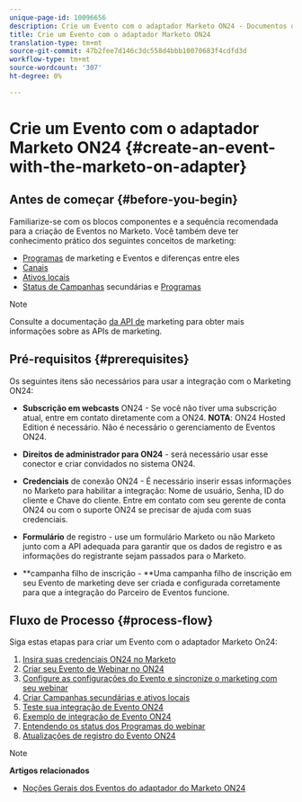 ```yaml
---
unique-page-id: 10096656
description: Crie um Evento com o adaptador Marketo ON24 - Documentos do Marketing Cloud - Documentação do produto
title: Crie um Evento com o adaptador Marketo ON24
translation-type: tm+mt
source-git-commit: 47b2fee7d146c3dc558d4bbb10070683f4cdfd3d
workflow-type: tm+mt
source-wordcount: '307'
ht-degree: 0%

---
```



# Crie um Evento com o adaptador Marketo ON24 {#create-an-event-with-the-marketo-on-adapter}

## Antes de começar {#before-you-begin}

Familiarize-se com os blocos componentes e a sequência recomendada para a criação de Eventos no Marketo. Você também deve ter conhecimento prático dos seguintes conceitos de marketing:

* [Programas](../../../../product-docs/core-marketo-concepts/programs/creating-programs/understanding-programs.md) de marketing e Eventos e diferenças entre eles
* [Canais](../../../../product-docs/administration/tags/create-a-program-channel.md)
* [Ativos locais](../../../../product-docs/core-marketo-concepts/programs/creating-programs/understanding-local-assets-in-a-program.md)
* [Status de Campanhas](https://docs.marketo.com/x/IRCa) secundárias e [Programas](../../../../product-docs/core-marketo-concepts/smart-campaigns/program-flow-actions/change-program-status.md)

>[!NOTE]
>
>Consulte a documentação [da API de](http://developers.marketo.com/documentation/rest/) marketing para obter mais informações sobre as APIs de marketing.

## Pré-requisitos {#prerequisites}

Os seguintes itens são necessários para usar a integração com o Marketing ON24:

* **Subscrição em webcasts** ON24 - Se você não tiver uma subscrição atual, entre em contato diretamente com a ON24. **NOTA**: ON24 Hosted Edition é necessário. Não é necessário o gerenciamento de Eventos ON24.

* **Direitos de administrador para ON24** - será necessário usar esse conector e criar convidados no sistema ON24.
* **Credenciais** de conexão ON24 - É necessário inserir essas informações no Marketo para habilitar a integração: Nome de usuário, Senha, ID do cliente e Chave do cliente. Entre em contato com seu gerente de conta ON24 ou com o suporte ON24 se precisar de ajuda com suas credenciais.
* **Formulário** de registro - use um formulário Marketo ou não Marketo junto com a API adequada para garantir que os dados de registro e as informações do registrante sejam passados para o Marketo.
* **campanha filho de inscrição - **Uma campanha filho de inscrição em seu Evento de marketing deve ser criada e configurada corretamente para que a integração do Parceiro de Eventos funcione.

## Fluxo de Processo {#process-flow}

Siga estas etapas para criar um Evento com o adaptador Marketo On24:

1. [Insira suas credenciais ON24 no Marketo](create-an-event-with-the-marketo-on24-adapter/enter-your-on24-credentials-in-marketo.md)
1. [Criar seu Evento de Webinar no ON24](create-an-event-with-the-marketo-on24-adapter/create-your-webinar-event-in-on24.md)
1. [Configure as configurações do Evento e sincronize o marketing com seu webinar](create-an-event-with-the-marketo-on24-adapter/configure-event-settings-and-sync-marketo-with-your-webinar.md)
1. [Criar Campanhas secundárias e ativos locais](create-an-event-with-the-marketo-on24-adapter/create-child-campaigns-and-local-assets.md)
1. [Teste sua integração de Evento ON24](create-an-event-with-the-marketo-on24-adapter/test-your-on24-event-integration.md)
1. [Exemplo de integração de Evento ON24](create-an-event-with-the-marketo-on24-adapter/example-on24-event-integration.md)
1. [Entendendo os status dos Programas do webinar](create-an-event-with-the-marketo-on24-adapter/understanding-webinar-program-statuses.md)
1. [Atualizações de registro do Evento ON24](create-an-event-with-the-marketo-on24-adapter/on24-event-registration-updates.md)

>[!NOTE]
>
>**Artigos relacionados**
>
>* [Noções Gerais dos Eventos do adaptador do Marketo ON24](create-an-event-with-the-marketo-on24-adapter/understanding-marketo-on24-adapter-events.md)

>



